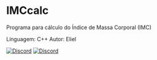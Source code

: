 # IMCcalc
Programa para cálculo do Índice de Massa Corporal (IMC)

Línguagem: C++
Autor: Eliel




























[![Discord](https://discordapp.com/api/guilds/689492899389505650/widget.png)](https://discord.gg/kUQ6JaQ)
[![Discord](https://img.shields.io/discord/689492899389505650.svg)]( https://discord.gg/kUQ6JaQ)
